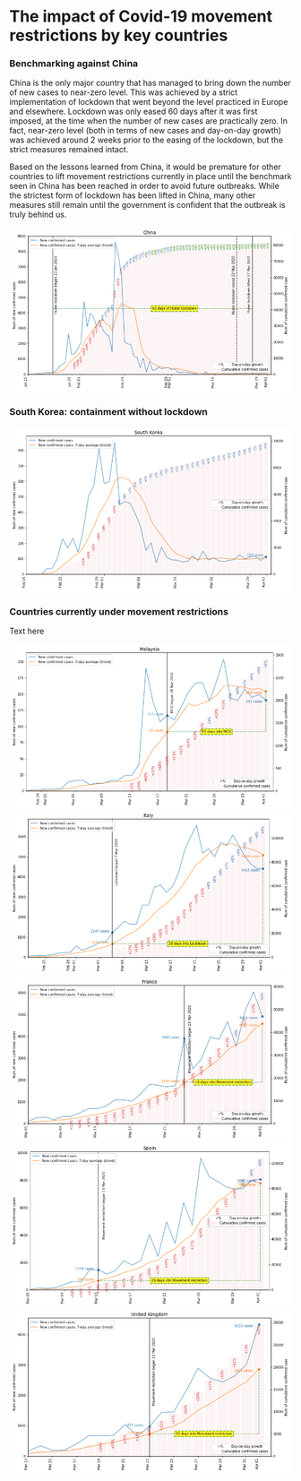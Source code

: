 # The impact of Covid-19 movement restrictions by key countries

### Benchmarking against China
China is the only major country that has managed to bring down the number of new cases to near-zero level. This was achieved by a strict implementation of lockdown that went beyond the level practiced in Europe and elsewhere. Lockdown was only eased 60 days after it was first imposed, at the time when the number of new cases are practically zero. In fact, near-zero level (both in terms of new cases and day-on-day growth) was achieved around 2 weeks prior to the easing of the lockdown, but the strict measures remained intact.
<p>
Based on the lessons learned from China, it would be premature for other countries to lift movement restrictions currently in place until the benchmark seen in China has been reached in order to avoid future outbreaks. While the strictest form of lockdown has been lifted in China, many other measures still remain until the government is confident that the outbreak is truly behind us.
<p>
<img src="https://github.com/khairulomar/Covid-19/blob/master/img/lockdown_China.png?raw=true">
  
### South Korea: containment without lockdown
<img src="https://github.com/khairulomar/Covid-19/blob/master/img/lockdown_South_Korea.png?raw=true">

### Countries currently under movement restrictions
Text here
<p>
<img src="https://github.com/khairulomar/Covid-19/blob/master/img/lockdown_Malaysia.png?raw=true">
<img src="https://github.com/khairulomar/Covid-19/blob/master/img/lockdown_Italy.png?raw=true">
<img src="https://github.com/khairulomar/Covid-19/blob/master/img/lockdown_France.png?raw=true">
<img src="https://github.com/khairulomar/Covid-19/blob/master/img/lockdown_Spain.png?raw=true">
<img src="https://github.com/khairulomar/Covid-19/blob/master/img/lockdown_United_Kingdom.png?raw=true">
